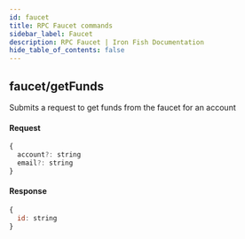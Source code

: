 ```yaml
---
id: faucet
title: RPC Faucet commands
sidebar_label: Faucet
description: RPC Faucet | Iron Fish Documentation
hide_table_of_contents: false
---
```


## faucet/getFunds

Submits a request to get funds from the faucet for an account

#### Request

```js
{
  account?: string
  email?: string 
}
```

#### Response

```js
{
  id: string
}
```
